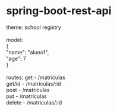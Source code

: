# spring-boot-rest-api
theme: school registry <br>
 <br>
model: <br>
{ <br>
    "name": "aluno1", <br>
    "age": 7 <br>
} <br>
 <br>
routes:
get - /matriculas <br>
get/id - /matriculas/:id <br>
post - /matriculas <br>
put - /matriculas <br>
delete - /matriculas/:id <br>
